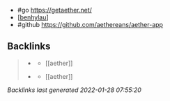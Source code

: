 - #go https://getaether.net/
- [[benhylau]]
- #github https://github.com/aethereans/aether-app

[//begin]: # "Autogenerated link references for markdown compatibility"
[benhylau]: benhylau.md "benhylau"
[//end]: # "Autogenerated link references"

## Backlinks

> - [](benhylau.md)
>   - [[aether]]
>    
> - [](2021-04-08.md)
>   - [[aether]]

_Backlinks last generated 2022-01-28 07:55:20_
